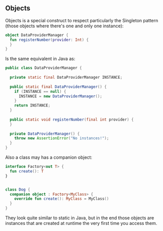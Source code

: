 ## Objects

Objects is a special construct to respect particularly the Singleton pattern (those objects where there's one and only one instance):

```kotlin
object DataProviderManager {
  fun registerNumber(provider: Int) {
  }
}
```

Is the same equivalent in Java as:

```java
public class DataProviderManager {
  
  private static final DataProviderManager INSTANCE;
  
  public static final DataProviderManager() {
    if (INSTANCE == null) {
      INSTANCE = new DataProviderManager();
    }
    return INSTANCE;
  }
  
  public static void registerNumber(final int provider) {
  }
  
  private DataProviderManager() {
    throw new AssertionError("No instances!");
  }
}
```

Also a class may has a companion object:

```kotlin
interface Factory<out T> {
  fun create(): T
}


class Dog {
  companion object : Factory<MyClass> {
    override fun create(): MyClass = MyClass()
  }
}
```

They look quite similar to static in Java, but in the end those objects are instances that are created at runtime the very first time you access them.